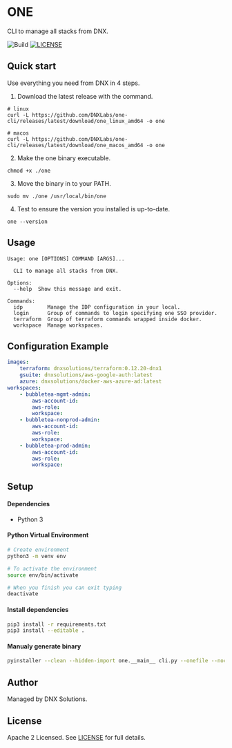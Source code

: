 # ONE

CLI to manage all stacks from DNX.

![Build](https://github.com/DNXLabs/one-cli/workflows/Build/badge.svg)
[![LICENSE](https://img.shields.io/github/license/DNXLabs/one-cli)](https://github.com/DNXLabs/one-cli/blob/master/LICENSE)

## Quick start
Use everything you need from DNX in 4 steps.

1. Download the latest release with the command.
```
# linux
curl -L https://github.com/DNXLabs/one-cli/releases/latest/download/one_linux_amd64 -o one

# macos
curl -L https://github.com/DNXLabs/one-cli/releases/latest/download/one_macos_amd64 -o one
```

2. Make the one binary executable.
```
chmod +x ./one
```

3. Move the binary in to your PATH.
```
sudo mv ./one /usr/local/bin/one
```

4. Test to ensure the version you installed is up-to-date.
```
one --version
```

## Usage
```
Usage: one [OPTIONS] COMMAND [ARGS]...

  CLI to manage all stacks from DNX.

Options:
  --help  Show this message and exit.

Commands:
  idp        Manage the IDP configuration in your local.
  login      Group of commands to login specifying one SSO provider.
  terraform  Group of terraform commands wrapped inside docker.
  workspace  Manage workspaces.
```

## Configuration Example
```yaml
images:
    terraform: dnxsolutions/terraform:0.12.20-dnx1
    gsuite: dnxsolutions/aws-google-auth:latest
    azure: dnxsolutions/docker-aws-azure-ad:latest
workspaces:
    - bubbletea-mgmt-admin:
        aws-account-id:
        aws-role:
        workspace:
    - bubbletea-nonprod-admin:
        aws-account-id:
        aws-role:
        workspace:
    - bubbletea-prod-admin:
        aws-account-id:
        aws-role:
        workspace:
```

## Setup

#### Dependencies
- Python 3

#### Python Virtual Environment
```bash
# Create environment
python3 -m venv env

# To activate the environment
source env/bin/activate

# When you finish you can exit typing
deactivate
```

#### Install dependencies

```bash
pip3 install -r requirements.txt
pip3 install --editable .
```

#### Manualy generate binary
```bash
pyinstaller --clean --hidden-import one.__main__ cli.py --onefile --noconsole -n one
```

## Author
Managed by DNX Solutions.

## License
Apache 2 Licensed. See [LICENSE](https://github.com/DNXLabs/one-cli/blob/master/LICENSE) for full details.